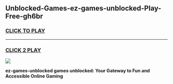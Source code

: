 
## Unblocked-Games-ez-games-unblocked-Play-Free-gh6br
<h3>
<a href="https://premium76.site?title=ez-games-unblocked&ref=10A">CLICK TO PLAY</a></h3>
<hr>

<h3>
<a href="https://premium76.site?title=ez-games-unblocked&ref=10A">CLICK 2 PLAY</a>
  
</h3>

<a href="https://premium76.site?title=ez-games-unblocked&ref=10A"><img src="https://clearcache.store/games.png"></a>


**ez-games-unblocked games unblocked: Your Gateway to Fun and Accessible Online Gaming**

